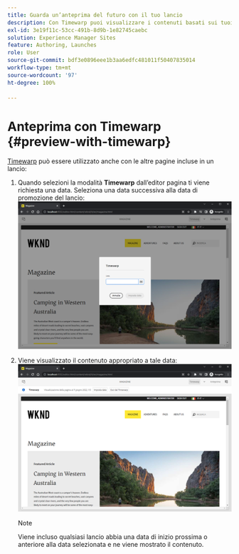 ```yaml
---
title: Guarda un’anteprima del futuro con il tuo lancio
description: Con Timewarp puoi visualizzare i contenuti basati sui tuoi lanci.
exl-id: 3e19f11c-53cc-491b-8d9b-1e82745caebc
solution: Experience Manager Sites
feature: Authoring, Launches
role: User
source-git-commit: bdf3e0896eee1b3aa6edfc481011f50407835014
workflow-type: tm+mt
source-wordcount: '97'
ht-degree: 100%

---
```


# Anteprima con Timewarp {#preview-with-timewarp}

[Timewarp](/help/sites-cloud/authoring/sites-console/page-versions.md#timewarp) può essere utilizzato anche con le altre pagine incluse in un lancio:

1. Quando selezioni la modalità **Timewarp** dall’editor pagina ti viene richiesta una data. Seleziona una data successiva alla data di promozione del lancio:
   ![Passare al lancio dall’Editor pagina](/help/sites-cloud/authoring/assets/launches-timewarp-01.png)

1. Viene visualizzato il contenuto appropriato a tale data:
   ![Passare al lancio dall’Editor pagina](/help/sites-cloud/authoring/assets/launches-timewarp-02.png)

   >[!NOTE]
   >
   >Viene incluso qualsiasi lancio abbia una data di inizio prossima o anteriore alla data selezionata e ne viene mostrato il contenuto.
